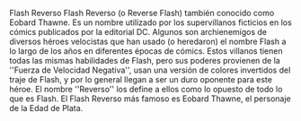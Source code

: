 Flash Reverso
Flash Reverso (o Reverse Flash) también conocido como Eobard Thawne. Es un nombre utilizado por los supervillanos ficticios en los cómics publicados por la editorial DC. Algunos son archienemigos de diversos héroes velocistas que han usado (o heredaron) el nombre Flash a lo largo de los años en diferentes épocas de cómics. Estos villanos tienen todas las mismas habilidades de Flash, pero sus poderes provienen de la ''Fuerza de Velocidad Negativa'', usan una versión de colores invertidos del traje de Flash, y por lo general llegan a ser un duro oponente para este héroe. El nombre ''Reverso'' los define a ellos como lo opuesto de todo lo que es Flash. El Flash Reverso más famoso es Eobard Thawne, el personaje de la Edad de Plata.
